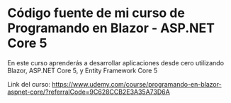 # Código fuente de mi curso de Programando en Blazor - ASP.NET Core 5

En este curso aprenderás a desarrollar aplicaciones desde cero utilizando Blazor, ASP.NET Core 5, y Entity Framework Core 5

Link del curso: https://www.udemy.com/course/programando-en-blazor-aspnet-core/?referralCode=9C628CCB2E3A35A73D6A
